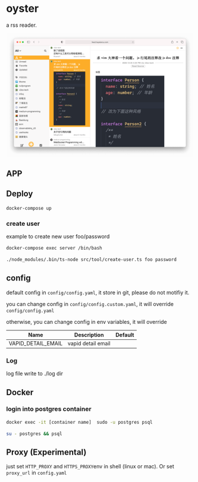 # oyster
a rss reader.

![screenshot](./asset/screenshot.png)

## APP

## Deploy

``` bash
docker-compose up
```

### create user

example to create new user foo/password

```bash
docker-compose exec server /bin/bash
```

``` bash
./node_modules/.bin/ts-node src/tool/create-user.ts foo password
```

## config
default config in `config/config.yaml`, it store in git, please do not motifiy it.

you can change config in `config/config.custom.yaml`, it will override `config/config.yaml`

otherwise, you can change config in env variables, it will override 

| Name                  | Description                    | Default |
|-----------------------|--------------------------------|---------|
| VAPID_DETAIL_EMAIL    | vapid detail email             |         |



### Log
log file write to ./log dir


## Docker

### login into postgres container

``` bash
docker exec -it [container name]  sudo -u postgres psql
```

``` bash
su - postgres && psql
```

## Proxy (Experimental)
just set `HTTP_PROXY` and `HTTPS_PROXY`env in shell (linux or mac).
Or set `proxy_url` in `config.yaml`

